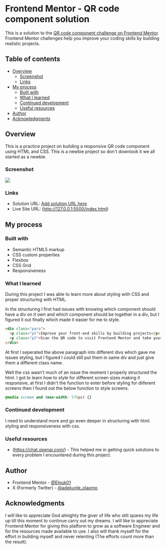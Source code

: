 # Frontend Mentor - QR code component solution

This is a solution to the [QR code component challenge on Frontend Mentor](https://www.frontendmentor.io/challenges/qr-code-component-iux_sIO_H). Frontend Mentor challenges help you improve your coding skills by building realistic projects. 

## Table of contents

- [Overview](#overview)
  - [Screenshot](#screenshot)
  - [Links](#links)
- [My process](#my-process)
  - [Built with](#built-with)
  - [What I learned](#what-i-learned)
  - [Continued development](#continued-development)
  - [Useful resources](#useful-resources)
- [Author](#author)
- [Acknowledgments](#acknowledgments)


## Overview

This is a practice project on building a responsive QR code component using HTML and CSS. This is a newbie project so don't downlook it we all started as a newbie.

### Screenshot

![](./images/QR%20code%20desktop.png)


### Links

- Solution URL: [Add solution URL here](https://your-solution-url.com)
- Live Site URL: (http://127.0.0.1:5500/index.html)

## My process

### Built with

- Semantic HTML5 markup
- CSS custom properties
- Flexbox
- CSS Grid
- Responsiveness


### What I learned

During this project I was able to learn more about styling with CSS and proper structuring with HTML.

In the structuring I first had issues with knowing which component should have a div on it own and which component should be together in a div, but I figured it out finally which made it easier for me to style.
```html
<div class="para">
  <p class="p1">Improve your front-end skills by building projects</p>
  <p class="p2">Scan the QR code to visit Frontend Mentor and take your coding skills to the next level</p>
</div>


```
At first I seperated the above paragraph into different divs which gave me issues styling, but I figured I could still put them in same div and just give them a different class name.

Well the css wasn't much of an issue the moment I properly structured the html. I got to learn how to style for different screen sizes making it responsive, at first I didn't the function to enter before styling for diiferent screens then I found out the below function to style screens. 
```css
@media screen and (max-width: 576px) {}
```

### Continued development

I need to understand more and go even deeper in structuring with html. styling and responsiveness with css.

### Useful resources

- (https://chat.openai.com/) - This helped me in getting quick solutions to every problem I encountered during this project.

## Author

- Frontend Mentor - [@Elnuk01](https://www.frontendmentor.io/profile/Elnuk01)
- X (Formerly Twitter) - [@adekunle_olaomo](https://www.twitter.com/adekunle_olaomo)

## Acknowledgments

I will like to appreciate God almighty the giver of life who still spares my life up till this moment to continue carry out my dreams. I will like to appreciate Frontend Mentor for giving this platform to grow as a software Engineer and for the resources made available to use. I also will thank myself for the effort in building myself and never relenting (The efforts count more than the result).
